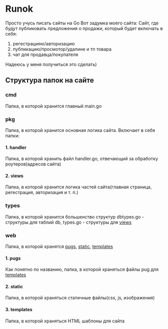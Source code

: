 # Runok

Просто учусь писать сайты на Go
Вот задумка моего сайта:
Сайт, где будут публиковать предложения о продажи, который будет включать в себя:
1. регестрацияю/авторизацию
2. публикацию/просмотор/удалине и тп товара
3. чат для продавца/покупателя

Надеюсь у меня получиться это сделать)

## Структура папок на сайте
### cmd
Папка, в которой хранится главный main.go 

### pkg
Папка, в которой хранится основная логика сайта.
Включает в себя папки:

#### 1. handler
Папка, в которой хранить файл handler.go, отвечающий за обработку роутеров(адресов сайта)

#### 2. views
Папка, в которой хранится логика частей сайта(главная страница, регестрация, авторизация и т. п.)

### types
Папка, в которой хранится большенство структур
dbtypes.go - структуры для таблий db,
types.go - структуры для [views](#2.-views)

### web
Папка, в которой хранятся [pugs](#1.-pugs), [static](#2.-static), [templates](#3.-templates)

#### 1. pugs
Как понятно по названию, папка, в которой храняться файлы pug для [templates](#templates)

#### 2. static
Папка, в которой храняться статичные файлы(css, js, изображения)

#### 3. templates
Папка, в которой храняться HTML шаблоны для сайта